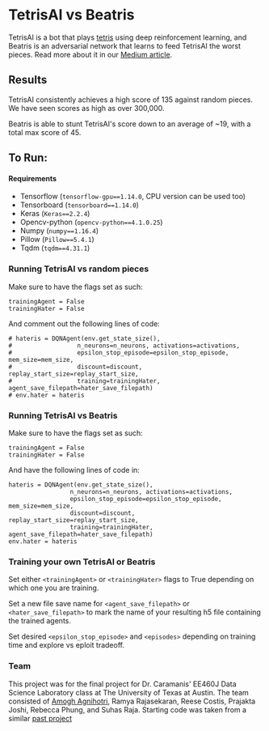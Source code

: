 # TetrisAI vs Beatris

TetrisAI is a bot that plays [tetris](https://en.wikipedia.org/wiki/Tetris) using deep reinforcement learning, and Beatris is an adversarial network that learns to feed TetrisAI the worst pieces. Read more about it in our [Medium article](https://medium.com/@amoghhgoma/88fee6b068?).

## Results

TetrisAI consistently achieves a high score of 135 against random pieces. We have seen scores as high as over 300,000.

Beatris is able to stunt TetrisAI's score down to an average of ~19, with a total max score of 45.

## To Run:

#### Requirements

- Tensorflow (`tensorflow-gpu==1.14.0`, CPU version can be used too)
- Tensorboard (`tensorboard==1.14.0`)
- Keras (`Keras==2.2.4`)
- Opencv-python (`opencv-python==4.1.0.25`)
- Numpy (`numpy==1.16.4`)
- Pillow (`Pillow==5.4.1`)
- Tqdm (`tqdm==4.31.1`)

### Running TetrisAI vs random pieces

Make sure to have the flags set as such:
  
    trainingAgent = False
    trainingHater = False
    
And comment out the following lines of code:

    # hateris = DQNAgent(env.get_state_size(),
    #                  n_neurons=n_neurons, activations=activations,
    #                  epsilon_stop_episode=epsilon_stop_episode, mem_size=mem_size,
    #                  discount=discount, replay_start_size=replay_start_size,
    #                  training=trainingHater, agent_save_filepath=hater_save_filepath)
    # env.hater = hateris

### Running TetrisAI vs Beatris

Make sure to have the flags set as such:
  
    trainingAgent = False
    trainingHater = False
    
And have the following lines of code in:

    hateris = DQNAgent(env.get_state_size(),
                     n_neurons=n_neurons, activations=activations,
                     epsilon_stop_episode=epsilon_stop_episode, mem_size=mem_size,
                     discount=discount, replay_start_size=replay_start_size,
                     training=trainingHater, agent_save_filepath=hater_save_filepath)
    env.hater = hateris
    
### Training your own TetrisAI or Beatris

Set either `<trainingAgent>` or `<trainingHater>` flags to True depending on which one you are training.

Set a new file save name for `<agent_save_filepath>` or `<hater_save_filepath>` to mark the name of your resulting h5 file containing the trained agents.

Set desired `<epsilon_stop_episode>` and `<episodes>` depending on training time and explore vs eploit tradeoff.

### Team

This project was for the final project for Dr. Caramanis' EE460J Data Science Laboratory class at The University of Texas at Austin. The team consisted of [Amogh Agnihotri](mailto:amoghagnihotri@utexas.edu), Ramya Rajasekaran, Reese Costis, Prajakta Joshi, Rebecca Phung, and Suhas Raja. Starting code was taken from a similar [past project](https://github.com/nuno-faria/tetris-ai)
